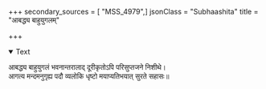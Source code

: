 +++
secondary_sources = [ "MSS_4979",]
jsonClass = "Subhaashita"
title = "आबद्ध्य बाहुयुगलम्"

+++

<details open><summary>Text</summary>

आबद्ध्य बाहुयुगलं भवनान्तरालाद् दूरीकृतोऽपि परिसुप्तजने निशीथे।  
आगत्य मन्दमनुगृह्य पदौ व्यलोकि धृष्टो मयाप्यतिभयात् सुरते सहासः॥
</details>
